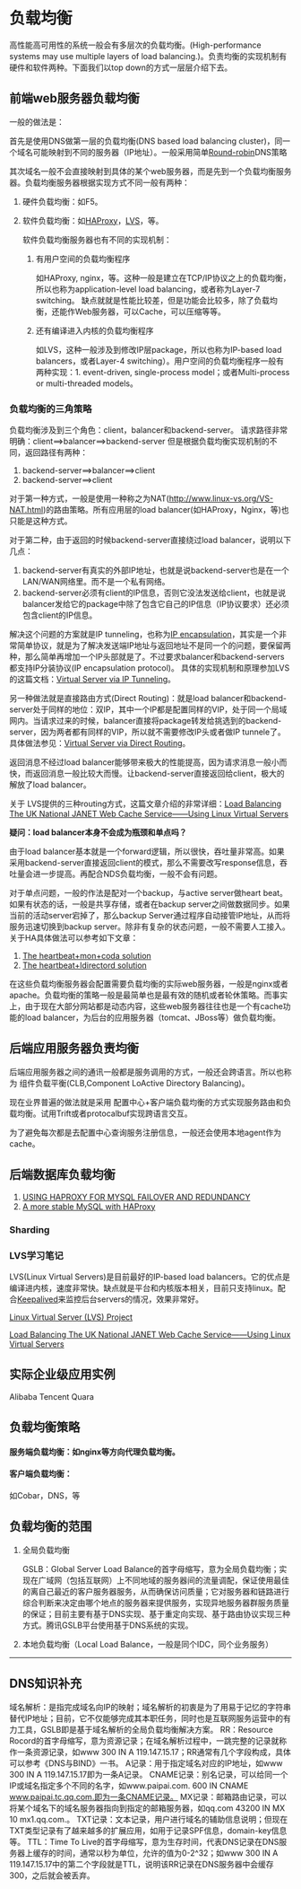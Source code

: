 负载均衡
=======

高性能高可用性的系统一般会有多层次的负载均衡。(High-performance systems may use multiple layers of load balancing.)。负责均衡的实现机制有硬件和软件两种。下面我们以top down的方式一层层介绍下去。

## 前端web服务器负载均衡

一般的做法是：

首先是使用DNS做第一层的负载均衡(DNS based load balancing cluster)，同一个域名可能映射到不同的服务器（IP地址）。一般采用简单[Round-robin](http://en.wikipedia.org/wiki/Round-robin_DNS)DNS策略
 
其次域名一般不会直接映射到具体的某个web服务器，而是先到一个负载均衡服务器。负载均衡服务器根据实现方式不同一般有两种：

1. 硬件负载均衡：如F5。
    
2. 软件负载均衡：如[HAProxy](http://haproxy.1wt.eu/)，[LVS](http://www.linux-vs.org/)，等。
    
    软件负载均衡服务器也有不同的实现机制：
    1. 有用户空间的负载均衡程序
        
        如HAProxy, nginx，等。这种一般是建立在TCP/IP协议之上的负载均衡，所以也称为application-level load balancing，或者称为Layer-7 switching。
        缺点就就是性能比较差，但是功能会比较多，除了负载均衡，还能作Web服务器，可以Cache，可以压缩等等。
    
    2. 还有编译进入内核的负载均衡程序
     
        如LVS，这种一般涉及到修改IP层package，所以也称为IP-based load balancers，或者Layer-4 switching）。用户空间的负载均衡程序一般有两种实现：1. event-driven, single-process model；或者Multi-process or multi-threaded models。
    
### 负载均衡的三角策略

负载均衡涉及到三个角色：client，balancer和backend-server。
请求路径非常明确：client==>balancer==>backend-server
但是根据负载均衡实现机制的不同，返回路径有两种：
1. backend-server==>balancer==>client
2. backend-server==>client

对于第一种方式，一般是使用一种称之为NAT(http://www.linux-vs.org/VS-NAT.html)的路由策略。所有应用层的load balancer(如HAProxy，Nginx，等)也只能是这种方式。

对于第二种，由于返回的时候backend-server直接绕过load balancer，说明以下几点：

1. backend-server有真实的外部IP地址，也就是说backend-server也是在一个LAN/WAN网络里。而不是一个私有网络。
2. backend-server必须有client的IP信息，否则它没法发送给client，也就是说balancer发给它的package中除了包含它自己的IP信息（IP协议要求）还必须包含client的IP信息。

解决这个问题的方案就是IP tunneling，也称为[IP encapsulation](http://www.networksorcery.com/enp/protocol/ip-ip.htm)，其实是一个非常简单协议，就是为了解决发送端IP地址与返回地址不是同一个的问题，要保留两种，那么简单再增加一个IP头部就是了。不过要求balancer和backend-servers都支持IP分装协议(IP encapsulation protocol)。
具体的实现机制和原理参加LVS的这篇文档：[Virtual Server via IP Tunneling](http://www.linux-vs.org/VS-IPTunneling.htmls)。

另一种做法就是直接路由方式(Direct Routing)：就是load balancer和backend-server处于同样的地位：双IP，其中一个IP都是配置同样的VIP，处于同一个局域网内。当请求过来的时候，balancer直接将package转发给挑选到的backend-server，因为两者都有同样的VIP，所以就不需要修改IP头或者做IP tunnele了。具体做法参见：[Virtual Server via Direct Routing](http://www.linux-vs.org/VS-DRouting.html)。

返回消息不经过load balancer能够带来极大的性能提高，因为请求消息一般小而快，而返回消息一般比较大而慢。让backend-server直接返回给client，极大的解放了load balancer。

关于 LVS提供的三种routing方式，这篇文章介绍的非常详细：[Load Balancing The UK National JANET Web Cache Service——Using Linux Virtual Servers](http://www.linux-vs.org/docs/PilotService.html)

**疑问：load balancer本身不会成为瓶颈和单点吗？**

由于load balancer基本就是一个forward逻辑，所以很快，吞吐量非常高。如果采用backend-server直接返回client的模式，那么不需要改写response信息，吞吐量会进一步提高。再配合NDS负载均衡，一般不会有问题。

对于单点问题，一般的作法是配对一个backup，与active server做heart beat。如果有状态的话，一般是共享存储，或者在backup server之间做数据同步。如果当前的活动server宕掉了，那么backup Server通过程序自动接管IP地址，从而将服务迅速切换到backup server。除非有复杂的状态问题，一般不需要人工接入。
关于HA具体做法可以参考如下文章：
1. [The heartbeat+mon+coda solution](http://www.linuxvirtualserver.org/docs/ha/heartbeat_mon.html)
2. [The heartbeat+ldirectord solution](http://www.linuxvirtualserver.org/docs/ha/heartbeat_ldirectord.html)

在这些负载均衡服务器会配置需要负载均衡的实际web服务器，一般是nginx或者apache。负载均衡的策略一般是最简单也是最有效的随机或者轮休策略。而事实上，由于现在大部分网站都是动态内容，这些web服务器往往也是一个有cache功能的load balancer，为后台的应用服务器（tomcat、JBoss等）做负载均衡。

## 后端应用服务器负责均衡

后端应用服务器之间的通讯一般都是服务调用的方式，一般还会跨语言。所以也称为 组件负载平衡(CLB,Component LoActive Directory Balancing)。

现在业界普遍的做法就是采用 配置中心+客户端负载均衡的方式实现服务路由和负载均衡。试用Trift或者protocalbuf实现跨语言交互。

为了避免每次都是去配置中心查询服务注册信息，一般还会使用本地agent作为cache。

## 后端数据库负载均衡

1. [USING HAPROXY FOR MYSQL FAILOVER AND REDUNDANCY](http://www.alexwilliams.ca/blog/2009/08/10/using-haproxy-for-mysql-failover-and-redundancy/)
2. [A more stable MySQL with HAProxy](http://flavio.tordini.org/a-more-stable-mysql-with-haproxy/comment-page-1)

### Sharding

### LVS学习笔记

LVS(Linux Virtual Servers)是目前最好的IP-based load balancers。它的优点是编译进内核，速度非常快。缺点就是平台和内核版本相关，目前只支持linux。配合[Keepalived](http://www.keepalived.org/)来监控后台servers的情况，效果非常好。

[Linux Virtual Server (LVS) Project](http://www.austintek.com/LVS/)

[Load Balancing The UK National JANET Web Cache Service——Using Linux Virtual Servers](http://www.linux-vs.org/docs/PilotService.html)

## 实际企业级应用实例

Alibaba
Tencent
Quara


## 负载均衡策略


#### 服务端负载均衡：如nginx等方向代理负载均衡。

#### 客户端负载均衡：
如Cobar，DNS，等

## 负载均衡的范围

1. 全局负载均衡
 
   GSLB：Global Server Load Balance的首字母缩写，意为全局负载均衡；实现在广域网（包括互联网）上不同地域的服务器间的流量调配，保证使用最佳的离自己最近的客户服务器服务，从而确保访问质量；它对服务器和链路进行综合判断来决定由哪个地点的服务器来提供服务，实现异地服务器群服务质量的保证；目前主要有基于DNS实现、基于重定向实现、基于路由协议实现三种方式。腾讯GSLB平台使用基于DNS系统的实现。

2. 本地负载均衡（Local Load Balance，一般是同个IDC，同个业务服务）

----

## DNS知识补充

域名解析：是指完成域名向IP的映射；域名解析的初衷是为了用易于记忆的字符串替代IP地址；目前，它不仅能够完成其本职任务，同时也是互联网服务运营中的有力工具，GSLB即是基于域名解析的全局负载均衡解决方案。
RR：Resource Rocord的首字母缩写，意为资源记录；在域名解析过程中，一跳完整的记录就称作一条资源记录，如www 300 IN A 119.147.15.17；RR通常有几个字段构成，具体可以参考《DNS与BIND》一书。
A记录：用于指定域名对应的IP地址，如www 300 IN A 119.147.15.17即为一条A记录。
CNAME记录：别名记录，可以给同一个IP或域名指定多个不同的名字，如www.paipai.com. 600 IN CNAME www.paipai.tc.qq.com.即为一条CNAME记录。
MX记录：邮箱路由记录，可以将某个域名下的域名服务器指向到指定的邮箱服务器，如qq.com 43200 IN MX 10 mx1.qq.com.。
TXT记录：文本记录，用户进行域名的辅助信息说明；但现在TXT类型记录有了越来越多的扩展应用，如用于记录SPF信息，domain-key信息等。
TTL：Time To Live的首字母缩写，意为生存时间，代表DNS记录在DNS服务器上缓存的时间，通常以秒为单位，允许的值为0-2^32；如www 300 IN A 119.147.15.17中的第二个字段就是TTL，说明该RR记录在DNS服务器中会缓存300，之后就会被丢弃。
